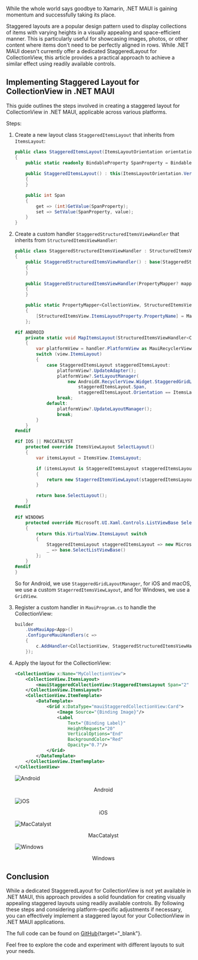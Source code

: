 While the whole world says goodbye to Xamarin, .NET MAUI is gaining momentum and successfully taking its place.

Staggered layouts are a popular design pattern used to display collections of items with varying heights in a visually appealing and space-efficient manner. This is particularly useful for showcasing images, photos, or other content where items don't need to be perfectly aligned in rows. While .NET MAUI doesn't currently offer a dedicated StaggeredLayout for CollectionView, this article provides a practical approach to achieve a similar effect using readily available controls.

## Implementing Staggered Layout for CollectionView in .NET MAUI

This guide outlines the steps involved in creating a staggered layout for CollectionView in .NET MAUI, applicable across various platforms.

Steps:

1. Create a new layout class `StaggeredItemsLayout` that inherits from `ItemsLayout`:

    ```csharp
    public class StaggeredItemsLayout(ItemsLayoutOrientation orientation) : ItemsLayout(orientation)
    {
        public static readonly BindableProperty SpanProperty = BindableProperty.Create(nameof(Span), typeof(int), typeof(StaggeredItemsLayout), default(int));
        
        public StaggeredItemsLayout() : this(ItemsLayoutOrientation.Vertical)
        { 
        }

        public int Span
        {
            get => (int)GetValue(SpanProperty);
            set => SetValue(SpanProperty, value);
        }
    }
    ```

1. Create a custom handler `StaggeredStructuredItemsViewHandler` that inherits from `StructuredItemsViewHandler`:

    ```csharp
    public class StaggeredStructuredItemsViewHandler : StructuredItemsViewHandler<CollectionView>
    {
        public StaggeredStructuredItemsViewHandler() : base(StaggeredStructuredItemsViewMapper)
        {
        }

        public StaggeredStructuredItemsViewHandler(PropertyMapper? mapper = null) : base(mapper ?? StaggeredStructuredItemsViewMapper)
        {
        }

        public static PropertyMapper<CollectionView, StructuredItemsViewHandler<CollectionView>> StaggeredStructuredItemsViewMapper = new(StructuredItemsViewMapper)
        {
            [StructuredItemsView.ItemsLayoutProperty.PropertyName] = MapItemsLayout
        };

    #if ANDROID
        private static void MapItemsLayout(StructuredItemsViewHandler<CollectionView> handler, CollectionView view)
        {
            var platformView = handler.PlatformView as MauiRecyclerView<CollectionView, ItemsViewAdapter<CollectionView, IItemsViewSource>, IItemsViewSource>;
            switch (view.ItemsLayout)
            {
                case StaggeredItemsLayout staggeredItemsLayout:
                    platformView?.UpdateAdapter();
                    platformView?.SetLayoutManager(
                        new AndroidX.RecyclerView.Widget.StaggeredGridLayoutManager(
                            staggeredItemsLayout.Span, 
                            staggeredItemsLayout.Orientation == ItemsLayoutOrientation.Horizontal ? AndroidX.RecyclerView.Widget.StaggeredGridLayoutManager.Horizontal : AndroidX.RecyclerView.Widget.StaggeredGridLayoutManager.Vertical));
                    break;
                default:
                    platformView?.UpdateLayoutManager();
                    break;
            }
        }
    #endif

    #if IOS || MACCATALYST
        protected override ItemsViewLayout SelectLayout()
        {
            var itemsLayout = ItemsView.ItemsLayout;

            if (itemsLayout is StaggeredItemsLayout staggeredItemsLayout)
            {
                return new StagerredItemsViewLayout(staggeredItemsLayout, ItemSizingStrategy.MeasureAllItems);
            }

            return base.SelectLayout();
        }
    #endif

    #if WINDOWS
        protected override Microsoft.UI.Xaml.Controls.ListViewBase SelectListViewBase()
        {
            return this.VirtualView.ItemsLayout switch
            {
                StaggeredItemsLayout staggeredItemsLayout => new Microsoft.UI.Xaml.Controls.GridView() { },
                _ => base.SelectListViewBase()
            };
        }
    #endif
    }
    ```

    So for Android, we use `StaggeredGridLayoutManager`, for iOS and macOS, we use a custom `StagerredItemsViewLayout`, and for Windows, we use a `GridView`.

1. Register a custom handler in `MauiProgram.cs` to handle the CollectionView:

    ```csharp
    builder
        .UseMauiApp<App>()
        .ConfigureMauiHandlers(c =>
        {
            c.AddHandler<CollectionView, StaggeredStructuredItemsViewHandler>();
        });
    ```

1. Apply the layout for the CollectionView:

    ```xml
    <CollectionView x:Name="MyCollectionView">
        <CollectionView.ItemsLayout>
            <mauiStaggeredCollectionView:StaggeredItemsLayout Span="2" />
        </CollectionView.ItemsLayout>
        <CollectionView.ItemTemplate>
            <DataTemplate>
                <Grid x:DataType="mauiStaggeredCollectionView:Card">
                    <Image Source="{Binding Image}"/>
                    <Label 
                        Text="{Binding Label}" 
                        HeightRequest="20"
                        VerticalOptions="End"
                        BackgroundColor="Red"
                        Opacity="0.7"/>
                </Grid>
            </DataTemplate>
        </CollectionView.ItemTemplate>
    </CollectionView>
    ```

    ![Android](https://ik.imagekit.io/VladislavAntonyuk/vladislavantonyuk/articles/54/android.png)

    <center>Android</center>

    ![iOS](https://ik.imagekit.io/VladislavAntonyuk/vladislavantonyuk/articles/54/ios.png)

    <center>iOS</center>

    ![MacCatalyst](https://ik.imagekit.io/VladislavAntonyuk/vladislavantonyuk/articles/54/maccatalyst.png)

    <center>MacCatalyst</center>

    ![Windows](https://ik.imagekit.io/VladislavAntonyuk/vladislavantonyuk/articles/54/windows.png)

    <center>Windows</center>


## Conclusion

While a dedicated StaggeredLayout for CollectionView is not yet available in .NET MAUI, this approach provides a solid foundation for creating visually appealing staggered layouts using readily available controls. By following these steps and considering platform-specific adjustments if necessary, you can effectively implement a staggered layout for your CollectionView in .NET MAUI applications.

The full code can be found on [GitHub](https://github.com/VladislavAntonyuk/MauiSamples/tree/main/MauiStaggeredCollectionView){target="_blank"}.

Feel free to explore the code and experiment with different layouts to suit your needs.